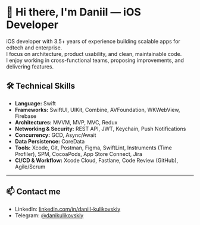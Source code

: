 
# 👋 Hi there, I'm Daniil — iOS Developer
iOS developer with 3.5+ years of experience building scalable apps for edtech and enterprise.  
I focus on architecture, product usability, and clean, maintainable code.  
I enjoy working in cross-functional teams, proposing improvements, and delivering features.


## 🛠️ Technical Skills

- **Language:** Swift  
- **Frameworks:** SwiftUI, UIKit, Combine, AVFoundation, WKWebView, Firebase  
- **Architectures:** MVVM, MVP, MVC, Redux  
- **Networking & Security:** REST API, JWT, Keychain, Push Notifications  
- **Concurrency:** GCD, Async/Await  
- **Data Persistence:** CoreData  
- **Tools:** Xcode, Git, Postman, Figma, SwiftLint, Instruments (Time Profiler), SPM, CocoaPods, App Store Connect, Jira  
- **CI/CD & Workflow:** Xcode Cloud, Fastlane, Code Review (GitHub), Agile/Scrum  

---

## 📫 Contact me

- LinkedIn: [linkedin.com/in/daniil-kulikovskiy](https://www.linkedin.com/in/daniil-kulikovskiy)  
- Telegram: [@danikulikovskiy](https://t.me/danikulikovskiy)  
